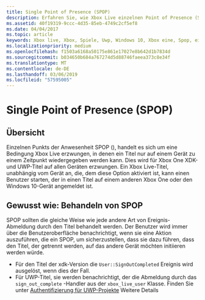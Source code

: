 ```yaml
---
title: Single Point of Presence (SPOP)
description: Erfahren Sie, wie Xbox Live einzelnen Point of Presence (SPOP) verwenden, um sicherzustellen, dass ein Titel auf nur einem einzelnen Gerät zu einem Zeitpunkt wiedergegeben wird.
ms.assetid: 40f19319-9ccc-4d35-85eb-4749c2cf5ef8
ms.date: 04/04/2017
ms.topic: article
keywords: Xbox live, Xbox, Spiele, Uwp, Windows 10, Xbox eine, Spop, einzelne Fehlerquelle vorhanden
ms.localizationpriority: medium
ms.openlocfilehash: f1503a6168a50175e861e17027e8b642d1b7834d
ms.sourcegitcommit: b034650b684a767274d5d88746faeea373c8e34f
ms.translationtype: MT
ms.contentlocale: de-DE
ms.lasthandoff: 03/06/2019
ms.locfileid: "57595005"
---
```

# <a name="single-point-of-presence-spop"></a>Single Point of Presence (SPOP)

## <a name="overview"></a>Übersicht
Einzelnen Punkts der Anwesenheit SPOP (), handelt es sich um eine Bedingung Xbox Live erzwungen, in denen ein Titel nur auf einem Gerät zu einem Zeitpunkt wiedergegeben werden kann. Dies wird für Xbox One XDK-und UWP-Titel auf allen Geräten erzwungen.
Ein Xbox Live-Titel, unabhängig vom Gerät an, die, dem diese Option aktiviert ist, kann einen Benutzer starten, der in einen Titel auf einem anderen Xbox One oder den Windows 10-Gerät angemeldet ist.

## <a name="how-to-handle-spop"></a>Gewusst wie: Behandeln von SPOP
SPOP sollten die gleiche Weise wie jede andere Art von Ereignis-Abmeldung durch den Titel behandelt werden. Der Benutzer wird immer über die Benutzeroberfläche benachrichtigt, wenn sie eine Aktion auszuführen, die ein SPOP, um sicherzustellen, dass sie dazu führen, dass den Titel, der getrennt werden, auf das andere Gerät möchten initiieren werden würde.

* Für den Titel der xdk-Version die `User::SignOutCompleted` Ereignis wird ausgelöst, wenn dies der Fall.
* Für UWP-Titel, sie werden benachrichtigt, der die Abmeldung durch das `sign_out_complete` -Handler aus der `xbox_live_user` Klasse. Finden Sie unter [Authentifizierung für UWP-Projekte](authentication-for-UWP-projects.md) Weitere Details
